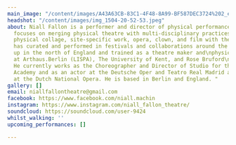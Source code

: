 ```yaml
---
main_image: "/content/images/A43A63CB-83C1-4F48-8A99-BF587DEC3724%202_edited_edited.jpg"
headshot: "/content/images/img_1504-20-52-53.jpeg"
about: Niall Fallon is a performer and director of physical performance.\nHis work
  focuses on merging physical theatre with multi-disciplinary practices.\nCombining
  physical collage, site-specific work, opera, clown, and film with theatre anthropology.\nHe
  has curated and performed in festivals and collaborations around the world.  He\ngrew
  up in the north of England and trained as a theatre maker and\nphysical performer
  at Arthaus.Berlin (LISPA), The University of Kent, and Rose Bruford\nCollege London.
  He currently works as the Choreographer and Director of Studio for the Berlin Opera
  Academy and as an actor at the Deutsche Oper and Teatro Real Madrid and as a dancer
  at the Dutch National Opera. He is based in Berlin and England. "
gallery: []
email: niallfallontheatre@gmail.com
facebook: https://www.facebook.com/niall.machin
instagram: https://www.instagram.com/niall_fallon_theatre/
soundcloud: https://soundcloud.com/user-9424
whilst_walking: ''
upcoming_performances: []

---
```

